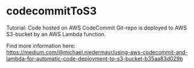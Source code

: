 # codecommitToS3

Tutorial: Code hosted on AWS CodeCommit Git-repo is deployed to AWS S3-bucket by an AWS Lambda function.

Find more information here: https://medium.com/@michael.niedermayr/using-aws-codecommit-and-lambda-for-automatic-code-deployment-to-s3-bucket-b35aa83d029b
